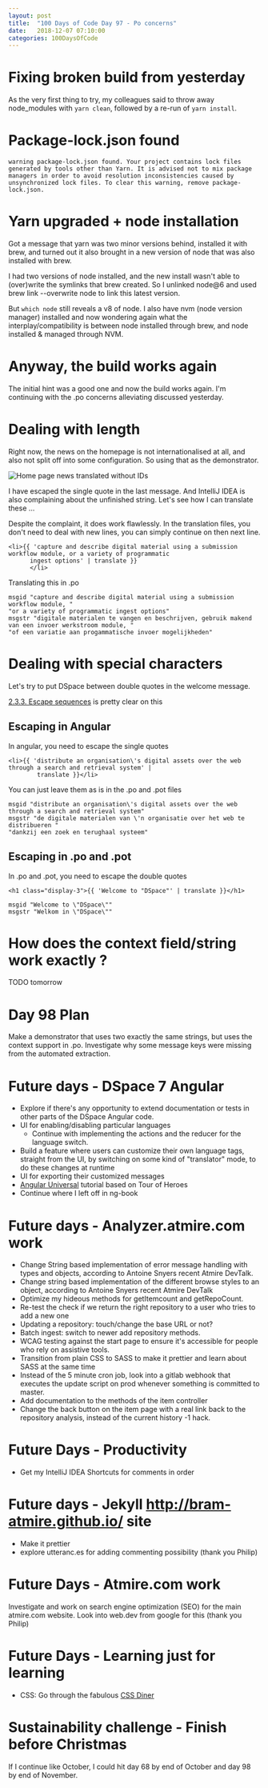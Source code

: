 ```yaml
---
layout: post
title:  "100 Days of Code Day 97 - Po concerns"
date:   2018-12-07 07:10:00
categories: 100DaysOfCode
---
```


# Fixing broken build from yesterday

As the very first thing to try, my colleagues said to throw away node_modules with ``yarn clean``, followed by a 
re-run of ``yarn install``.

# Package-lock.json found

```
warning package-lock.json found. Your project contains lock files generated by tools other than Yarn. It is advised not to mix package managers in order to avoid resolution inconsistencies caused by unsynchronized lock files. To clear this warning, remove package-lock.json.
```

# Yarn upgraded + node installation

Got a message that yarn was two minor versions behind, installed it with brew, and turned out it also brought in a 
new version of node that was also installed with brew.

I had two versions of node installed, and the new install wasn't able to (over)write the symlinks that brew created. 
So I unlinked node@6 and used brew link --overwrite node to link this latest version.

But ``which node`` still reveals a v8 of node. I also have nvm (node version manager) installed and now wondering 
again what the interplay/compatibility is between node installed through brew, and node installed & managed through NVM.

# Anyway, the build works again

The initial hint was a good one and now the build works again. I'm continuing with the .po concerns alleviating 
discussed yesterday.

# Dealing with length

Right now, the news on the homepage is not internationalised at all, and also not split off into some configuration. 
So using that as the demonstrator.

![Home page news translated without IDs](../../../../assets/img/2018-12-07-multiline-string-escaped-single-quote.png)

I have escaped the single quote in the last message. And IntelliJ IDEA is also complaining about the unfinished 
string. Let's see how I can translate these ...

Despite the complaint, it does work flawlessly. In the translation files, you don't need to deal with new lines, you 
can simply continue on then next line. 

```angular2
<li>{{ 'capture and describe digital material using a submission workflow module, or a variety of programmatic
      ingest options' | translate }}
      </li>
```

Translating this in .po

```
msgid "capture and describe digital material using a submission workflow module, "
"or a variety of programmatic ingest options"
msgstr "digitale materialen te vangen en beschrijven, gebruik makend van een invoer werkstroom module, "
"of een variatie aan progammatische invoer mogelijkheden"
```

# Dealing with special characters

Let's try to put DSpace between double quotes in the welcome message.

[2.3.3. Escape sequences](http://pology.nedohodnik.net/doc/user/en_US/ch-poformat.html) is pretty clear on this

## Escaping in Angular

In angular, you need to escape the single quotes

```angular2
<li>{{ 'distribute an organisation\'s digital assets over the web through a search and retrieval system' |
        translate }}</li>
```

You can just leave them as is in the .po and .pot files

```
msgid "distribute an organisation\'s digital assets over the web through a search and retrieval system"
msgstr "de digitale materialen van \'n organisatie over het web te distribueren "
"dankzij een zoek en terughaal systeem"
```

## Escaping in .po and .pot

In .po and .pot, you need to escape the double quotes

```
<h1 class="display-3">{{ 'Welcome to "DSpace"' | translate }}</h1>
```

```
msgid "Welcome to \"DSpace\""
msgstr "Welkom in \"DSpace\""
```

# How does the context field/string work exactly ?

TODO tomorrow

# Day 98 Plan

Make a demonstrator that uses two exactly the same strings, but uses the context support in .po.
Investigate why some message keys were missing from the automated extraction.

# Future days - DSpace 7 Angular

* Explore if there's any opportunity to extend documentation or tests in other parts of the DSpace Angular code.
* UI for enabling/disabling particular languages
    * Continue with implementing the actions and the reducer for the language switch.
* Build a feature where users can customize their own language tags, straight from the UI, by switching on some kind of "translator" mode, to do these changes at runtime
* UI for exporting their customized messages
* [Angular Universal](https://angular.io/guide/universal) tutorial based on Tour of Heroes
* Continue where I left off in ng-book

# Future days - Analyzer.atmire.com work

* Change String based implementation of error message handling with types and objects, according to Antoine Snyers recent Atmire DevTalk.
* Change string based implementation of the different browse styles to an object, according to Antoine Snyers recent Atmire DevTalk
* Optimize my hideous methods for getItemcount and getRepoCount.
* Re-test the check if we return the right repository to a user who tries to add a new one
* Updating a repository: touch/change the base URL or not?
* Batch ingest: switch to newer add repository methods.
* WCAG testing against the start page to ensure it's accessible for people who rely on assistive tools.
* Transition from plain CSS to SASS to make it prettier and learn about SASS at the same time
* Instead of the 5 minute cron job, look into a gitlab webhook that executes the update script on prod whenever something is committed to master.
* Add documentation to the methods of the item controller
* Change the back button on the item page with a real link back to the repository analysis, instead of the current history -1 hack.

# Future Days - Productivity

* Get my IntelliJ IDEA Shortcuts for comments in order

# Future days - Jekyll http://bram-atmire.github.io/ site

* Make it prettier
* explore utteranc.es for adding commenting possibility (thank you Philip)

# Future Days - Atmire.com work

Investigate and work on search engine optimization (SEO) for the main atmire.com website.
Look into web.dev from google for this (thank you Philip)

# Future Days - Learning just for learning

* CSS: Go through the fabulous [CSS Diner](https://flukeout.github.io/)

# Sustainability challenge - Finish before Christmas

If I continue like October, I could hit day 68 by end of October and day 98 by end of November.